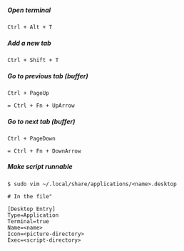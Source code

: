 ##### Open terminal
	Ctrl + Alt + T

##### Add a new tab
	Ctrl + Shift + T

##### Go to previous tab (buffer)
	Ctrl + PageUp 

	= Ctrl + Fn + UpArrow

##### Go to next tab (buffer)
	Ctrl + PageDown

	= Ctrl + Fn + DownArrow

##### Make script runnable
	$ sudo vim ~/.local/share/applications/<name>.desktop

	# In the file"

	[Desktop Entry]
	Type=Application
	Terminal=true
	Name=<name>
	Icon=<picture-directory>
	Exec=<script-directory>



